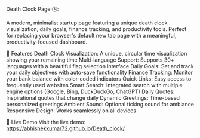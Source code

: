 Death Clock  Page 🕒:

A modern, minimalist startup page featuring a unique death clock visualization, daily goals, finance tracking, and productivity tools. Perfect for replacing your browser's default new tab page with a meaningful, productivity-focused dashboard.


🌟 Features
Death Clock Visualization: A unique, circular time visualization showing your remaining time
Multi-language Support: Supports 30+ languages with a beautiful flag selection interface
Daily Goals: Set and track your daily objectives with auto-save functionality
Finance Tracking: Monitor your bank balance with color-coded indicators
Quick Links: Easy access to frequently used websites
Smart Search: Integrated search with multiple engine options (Google, Bing, DuckDuckGo, ChatGPT)
Daily Quotes: Inspirational quotes that change daily
Dynamic Greetings: Time-based personalized greetings
Ambient Sound: Optional ticking sound for ambiance
Responsive Design: Works seamlessly on all devices

🚀 Live Demo
Visit the live demo: https://abhishekkumar72.github.io/Death_clock/

